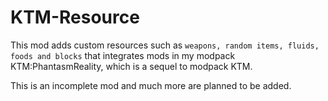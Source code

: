 # KTM-Resource

This mod adds custom resources such as `weapons, random items, fluids, foods and blocks` that integrates mods in my modpack KTM:PhantasmReality, which is a sequel to modpack KTM.

This is an incomplete mod and much more are planned to be added.
